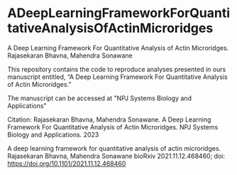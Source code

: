 # ADeepLearningFrameworkForQuantitativeAnalysisOfActinMicroridges
A Deep Learning Framework For Quantitative Analysis of Actin Microridges. Rajasekaran Bhavna, Mahendra Sonawane


This repository contains the code to reproduce analyses presented in ours manuscript entitled, “A Deep Learning Framework For Quantitative Analysis of Actin Microridges.”

The manuscript can be accessed at "NPJ Systems Biology and Applications"

Citation: 
Rajasekaran Bhavna, Mahendra Sonawane. A Deep Learning Framework For Quantitative Analysis of Actin Microridges. NPJ Systems Biology and Applications. 2023

A deep learning framework for quantitative analysis of actin microridges. Rajasekaran Bhavna, Mahendra Sonawane bioRxiv 2021.11.12.468460; doi: https://doi.org/10.1101/2021.11.12.468460
